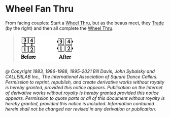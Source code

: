
# Wheel Fan Thru

From facing couples: Start a [Wheel Thru](../a1/wheel_thru.md), but as the beaus
meet, they [Trade](../b2/trade.md) (by the right) and then all complete the
[Wheel Thru](../a1/wheel_thru.md).

> 
> ![alt](wheel_fan_thru.png)
> 

###### @ Copyright 1983, 1986-1988, 1995-2021 Bill Davis, John Sybalsky and CALLERLAB Inc., The International Association of Square Dance Callers. Permission to reprint, republish, and create derivative works without royalty is hereby granted, provided this notice appears. Publication on the Internet of derivative works without royalty is hereby granted provided this notice appears. Permission to quote parts or all of this document without royalty is hereby granted, provided this notice is included. Information contained herein shall not be changed nor revised in any derivation or publication.
